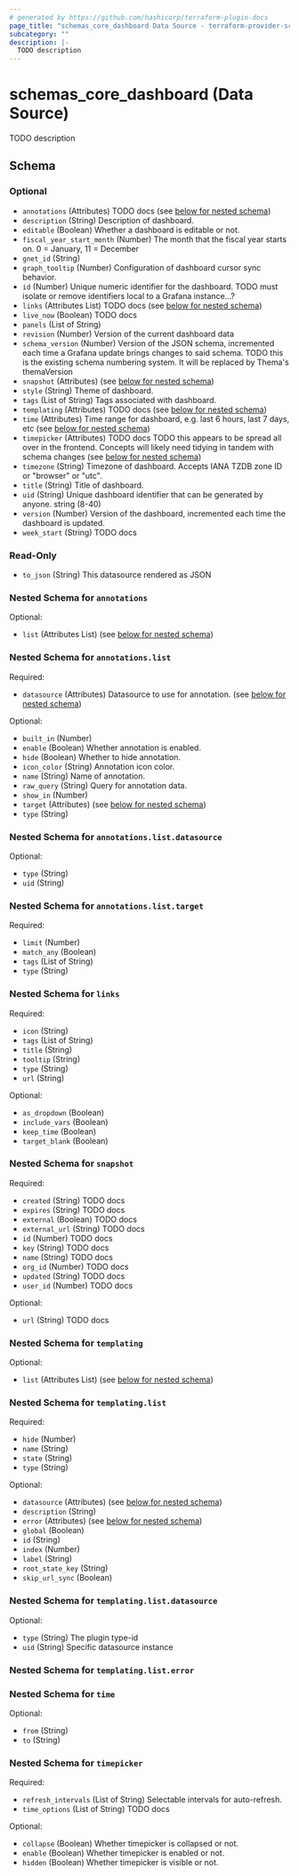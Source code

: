 ```yaml
---
# generated by https://github.com/hashicorp/terraform-plugin-docs
page_title: "schemas_core_dashboard Data Source - terraform-provider-schemas"
subcategory: ""
description: |-
  TODO description
---
```


# schemas_core_dashboard (Data Source)

TODO description



<!-- schema generated by tfplugindocs -->
## Schema

### Optional

- `annotations` (Attributes) TODO docs (see [below for nested schema](#nestedatt--annotations))
- `description` (String) Description of dashboard.
- `editable` (Boolean) Whether a dashboard is editable or not.
- `fiscal_year_start_month` (Number) The month that the fiscal year starts on.  0 = January, 11 = December
- `gnet_id` (String)
- `graph_tooltip` (Number) Configuration of dashboard cursor sync behavior.
- `id` (Number) Unique numeric identifier for the dashboard.
TODO must isolate or remove identifiers local to a Grafana instance...?
- `links` (Attributes List) TODO docs (see [below for nested schema](#nestedatt--links))
- `live_now` (Boolean) TODO docs
- `panels` (List of String)
- `revision` (Number) Version of the current dashboard data
- `schema_version` (Number) Version of the JSON schema, incremented each time a Grafana update brings
changes to said schema.
TODO this is the existing schema numbering system. It will be replaced by Thema's themaVersion
- `snapshot` (Attributes) (see [below for nested schema](#nestedatt--snapshot))
- `style` (String) Theme of dashboard.
- `tags` (List of String) Tags associated with dashboard.
- `templating` (Attributes) TODO docs (see [below for nested schema](#nestedatt--templating))
- `time` (Attributes) Time range for dashboard, e.g. last 6 hours, last 7 days, etc (see [below for nested schema](#nestedatt--time))
- `timepicker` (Attributes) TODO docs
TODO this appears to be spread all over in the frontend. Concepts will likely need tidying in tandem with schema changes (see [below for nested schema](#nestedatt--timepicker))
- `timezone` (String) Timezone of dashboard. Accepts IANA TZDB zone ID or "browser" or "utc".
- `title` (String) Title of dashboard.
- `uid` (String) Unique dashboard identifier that can be generated by anyone. string (8-40)
- `version` (Number) Version of the dashboard, incremented each time the dashboard is updated.
- `week_start` (String) TODO docs

### Read-Only

- `to_json` (String) This datasource rendered as JSON

<a id="nestedatt--annotations"></a>
### Nested Schema for `annotations`

Optional:

- `list` (Attributes List) (see [below for nested schema](#nestedatt--annotations--list))

<a id="nestedatt--annotations--list"></a>
### Nested Schema for `annotations.list`

Required:

- `datasource` (Attributes) Datasource to use for annotation. (see [below for nested schema](#nestedatt--annotations--list--datasource))

Optional:

- `built_in` (Number)
- `enable` (Boolean) Whether annotation is enabled.
- `hide` (Boolean) Whether to hide annotation.
- `icon_color` (String) Annotation icon color.
- `name` (String) Name of annotation.
- `raw_query` (String) Query for annotation data.
- `show_in` (Number)
- `target` (Attributes) (see [below for nested schema](#nestedatt--annotations--list--target))
- `type` (String)

<a id="nestedatt--annotations--list--datasource"></a>
### Nested Schema for `annotations.list.datasource`

Optional:

- `type` (String)
- `uid` (String)


<a id="nestedatt--annotations--list--target"></a>
### Nested Schema for `annotations.list.target`

Required:

- `limit` (Number)
- `match_any` (Boolean)
- `tags` (List of String)
- `type` (String)




<a id="nestedatt--links"></a>
### Nested Schema for `links`

Required:

- `icon` (String)
- `tags` (List of String)
- `title` (String)
- `tooltip` (String)
- `type` (String)
- `url` (String)

Optional:

- `as_dropdown` (Boolean)
- `include_vars` (Boolean)
- `keep_time` (Boolean)
- `target_blank` (Boolean)


<a id="nestedatt--snapshot"></a>
### Nested Schema for `snapshot`

Required:

- `created` (String) TODO docs
- `expires` (String) TODO docs
- `external` (Boolean) TODO docs
- `external_url` (String) TODO docs
- `id` (Number) TODO docs
- `key` (String) TODO docs
- `name` (String) TODO docs
- `org_id` (Number) TODO docs
- `updated` (String) TODO docs
- `user_id` (Number) TODO docs

Optional:

- `url` (String) TODO docs


<a id="nestedatt--templating"></a>
### Nested Schema for `templating`

Optional:

- `list` (Attributes List) (see [below for nested schema](#nestedatt--templating--list))

<a id="nestedatt--templating--list"></a>
### Nested Schema for `templating.list`

Required:

- `hide` (Number)
- `name` (String)
- `state` (String)
- `type` (String)

Optional:

- `datasource` (Attributes) (see [below for nested schema](#nestedatt--templating--list--datasource))
- `description` (String)
- `error` (Attributes) (see [below for nested schema](#nestedatt--templating--list--error))
- `global` (Boolean)
- `id` (String)
- `index` (Number)
- `label` (String)
- `root_state_key` (String)
- `skip_url_sync` (Boolean)

<a id="nestedatt--templating--list--datasource"></a>
### Nested Schema for `templating.list.datasource`

Optional:

- `type` (String) The plugin type-id
- `uid` (String) Specific datasource instance


<a id="nestedatt--templating--list--error"></a>
### Nested Schema for `templating.list.error`




<a id="nestedatt--time"></a>
### Nested Schema for `time`

Optional:

- `from` (String)
- `to` (String)


<a id="nestedatt--timepicker"></a>
### Nested Schema for `timepicker`

Required:

- `refresh_intervals` (List of String) Selectable intervals for auto-refresh.
- `time_options` (List of String) TODO docs

Optional:

- `collapse` (Boolean) Whether timepicker is collapsed or not.
- `enable` (Boolean) Whether timepicker is enabled or not.
- `hidden` (Boolean) Whether timepicker is visible or not.


